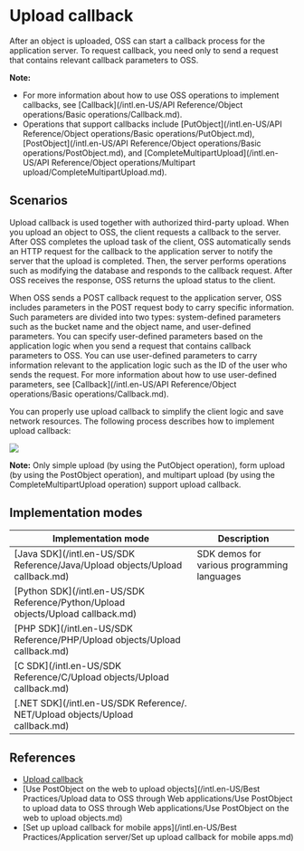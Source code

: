 # Upload callback

After an object is uploaded, OSS can start a callback process for the application server. To request callback, you need only to send a request that contains relevant callback parameters to OSS.

**Note:**

-   For more information about how to use OSS operations to implement callbacks, see [Callback](/intl.en-US/API Reference/Object operations/Basic operations/Callback.md).
-   Operations that support callbacks include [PutObject](/intl.en-US/API Reference/Object operations/Basic operations/PutObject.md), [PostObject](/intl.en-US/API Reference/Object operations/Basic operations/PostObject.md), and [CompleteMultipartUpload](/intl.en-US/API Reference/Object operations/Multipart upload/CompleteMultipartUpload.md).

## Scenarios

Upload callback is used together with authorized third-party upload. When you upload an object to OSS, the client requests a callback to the server. After OSS completes the upload task of the client, OSS automatically sends an HTTP request for the callback to the application server to notify the server that the upload is completed. Then, the server performs operations such as modifying the database and responds to the callback request. After OSS receives the response, OSS returns the upload status to the client.

When OSS sends a POST callback request to the application server, OSS includes parameters in the POST request body to carry specific information. Such parameters are divided into two types: system-defined parameters such as the bucket name and the object name, and user-defined parameters. You can specify user-defined parameters based on the application logic when you send a request that contains callback parameters to OSS. You can use user-defined parameters to carry information relevant to the application logic such as the ID of the user who sends the request. For more information about how to use user-defined parameters, see [Callback](/intl.en-US/API Reference/Object operations/Basic operations/Callback.md).

You can properly use upload callback to simplify the client logic and save network resources. The following process describes how to implement upload callback:

![](https://static-aliyun-doc.oss-cn-hangzhou.aliyuncs.com/assets/img/en-US/9295688951/p1064.jpg)

**Note:** Only simple upload \(by using the PutObject operation\), form upload \(by using the PostObject operation\), and multipart upload \(by using the CompleteMultipartUpload operation\) support upload callback.

## Implementation modes

|Implementation mode|Description|
|-------------------|-----------|
|[Java SDK](/intl.en-US/SDK Reference/Java/Upload objects/Upload callback.md)|SDK demos for various programming languages|
|[Python SDK](/intl.en-US/SDK Reference/Python/Upload objects/Upload callback.md)|
|[PHP SDK](/intl.en-US/SDK Reference/PHP/Upload objects/Upload callback.md)|
|[C SDK](/intl.en-US/SDK Reference/C/Upload objects/Upload callback.md)|
|[.NET SDK](/intl.en-US/SDK Reference/. NET/Upload objects/Upload callback.md)|

## References

-   [Upload callback]()
-   [Use PostObject on the web to upload objects](/intl.en-US/Best Practices/Upload data to OSS through Web applications/Use PostObject to upload data to OSS through Web applications/Use PostObject on the web to upload objects.md)
-   [Set up upload callback for mobile apps](/intl.en-US/Best Practices/Application server/Set up upload callback for mobile apps.md)

